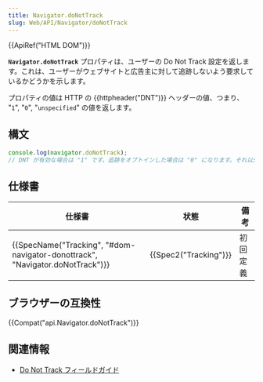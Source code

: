 ```yaml
---
title: Navigator.doNotTrack
slug: Web/API/Navigator/doNotTrack
---
```

{{ApiRef("HTML DOM")}}

**`Navigator.doNotTrack`** プロパティは、ユーザーの Do Not Track 設定を返します。これは、ユーザーがウェブサイトと広告主に対して追跡しないよう要求しているかどうかを示します。

プロパティの値は HTTP の {{httpheader("DNT")}} ヘッダーの値、つまり、 "`1`", "`0`", "`unspecified`" の値を返します。

## 構文

```js
console.log(navigator.doNotTrack);
// DNT が有効な場合は "1" です。追跡をオプトインした場合は "0" になります。それ以外は "unspecified" です。
```

## 仕様書

| 仕様書                                                                                                   | 状態                         | 備考     |
| -------------------------------------------------------------------------------------------------------- | ---------------------------- | -------- |
| {{SpecName("Tracking", "#dom-navigator-donottrack", "Navigator.doNotTrack")}} | {{Spec2("Tracking")}} | 初回定義 |

## ブラウザーの互換性

{{Compat("api.Navigator.doNotTrack")}}

## 関連情報

- [Do Not Track フィールドガイド](/ja/docs/Web/Security/Do_not_track_field_guide)
